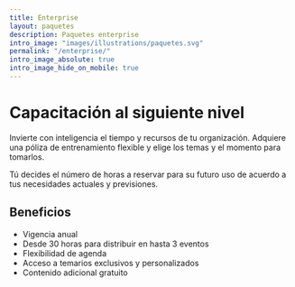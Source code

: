 ```yaml
---
title: Enterprise
layout: paquetes
description: Paquetes enterprise
intro_image: "images/illustrations/paquetes.svg"
permalink: "/enterprise/"
intro_image_absolute: true
intro_image_hide_on_mobile: true    
---
```


# Capacitación al siguiente nivel

Invierte con inteligencia el tiempo y recursos de tu organización. Adquiere una póliza de entrenamiento flexible y elige los temas y el momento para tomarlos.

Tú decides el número de horas a reservar para su futuro uso de acuerdo a tus necesidades actuales y previsiones.

## Beneficios

- Vigencia anual
- Desde 30 horas para distribuir en hasta 3 eventos
- Flexibilidad de agenda
- Acceso a temarios exclusivos y personalizados
- Contenido adicional gratuito
